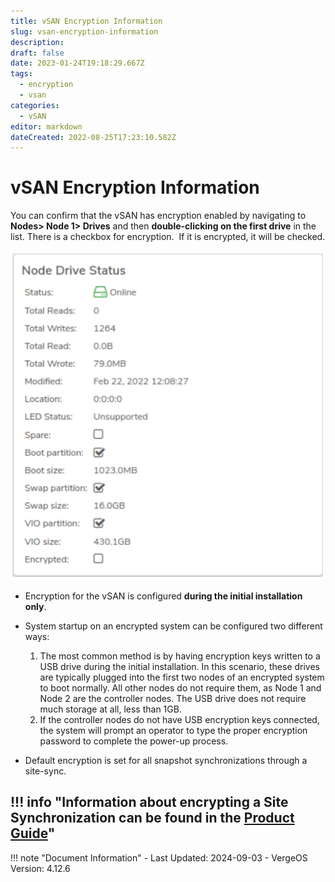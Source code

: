 ```yaml
---
title: vSAN Encryption Information
slug: vsan-encryption-information
description: 
draft: false
date: 2023-01-24T19:18:29.667Z
tags:
  - encryption
  - vsan
categories:
  - vSAN
editor: markdown
dateCreated: 2022-08-25T17:23:10.582Z
---
```


# vSAN Encryption Information

You can confirm that the vSAN has encryption enabled by navigating to **Nodes> Node 1> Drives** and then **double-clicking on the first drive** in the list. There is a checkbox for encryption.  If it is encrypted, it will be checked.

![encryption.png](/public/encryption.png)

- Encryption for the vSAN is configured **during the initial installation only**.

- System startup on an encrypted system can be configured two different ways:

   1.  The most common method is by having encryption keys written to a USB drive during the initial installation. In this scenario, these drives are typically plugged into the first two nodes of an encrypted system to boot normally. All other nodes do not require them, as Node 1 and Node 2 are the controller nodes. The USB drive does not require much storage at all, less than 1GB.
   2.  If the controller nodes do not have USB encryption keys connected, the system will prompt an operator to type the proper encryption password to complete the power-up process.

- Default encryption is set for all snapshot synchronizations through a site-sync.
    
!!! info "Information about encrypting a Site Synchronization can be found in the [Product Guide](/product-guide/sync-configuration/)"
---

!!! note "Document Information"
    - Last Updated: 2024-09-03
    - VergeOS Version: 4.12.6
